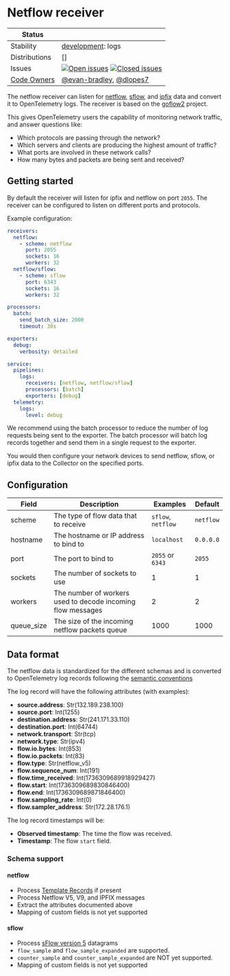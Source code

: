# Netflow receiver
<!-- status autogenerated section -->
| Status        |           |
| ------------- |-----------|
| Stability     | [development]: logs   |
| Distributions | [] |
| Issues        | [![Open issues](https://img.shields.io/github/issues-search/open-telemetry/opentelemetry-collector-contrib?query=is%3Aissue%20is%3Aopen%20label%3Areceiver%2Fnetflow%20&label=open&color=orange&logo=opentelemetry)](https://github.com/open-telemetry/opentelemetry-collector-contrib/issues?q=is%3Aopen+is%3Aissue+label%3Areceiver%2Fnetflow) [![Closed issues](https://img.shields.io/github/issues-search/open-telemetry/opentelemetry-collector-contrib?query=is%3Aissue%20is%3Aclosed%20label%3Areceiver%2Fnetflow%20&label=closed&color=blue&logo=opentelemetry)](https://github.com/open-telemetry/opentelemetry-collector-contrib/issues?q=is%3Aclosed+is%3Aissue+label%3Areceiver%2Fnetflow) |
| [Code Owners](https://github.com/open-telemetry/opentelemetry-collector-contrib/blob/main/CONTRIBUTING.md#becoming-a-code-owner)    | [@evan-bradley](https://www.github.com/evan-bradley), [@dlopes7](https://www.github.com/dlopes7) |

[development]: https://github.com/open-telemetry/opentelemetry-collector/blob/main/docs/component-stability.md#development
<!-- end autogenerated section -->

The netflow receiver can listen for [netflow](https://en.wikipedia.org/wiki/NetFlow), [sflow](https://en.wikipedia.org/wiki/SFlow), and [ipfix](https://en.wikipedia.org/wiki/IP_Flow_Information_Export) data and convert it to OpenTelemetry logs. The receiver is based on the [goflow2](https://github.com/netsampler/goflow2) project.

This gives OpenTelemetry users the capability of monitoring network traffic, and answer questions like:

* Which protocols are passing through the network?
* Which servers and clients are producing the highest amount of traffic?
* What ports are involved in these network calls?
* How many bytes and packets are being sent and received?

## Getting started

By default the receiver will listen for ipfix and netflow on port `2055`. The receiver can be configured to listen on different ports and protocols.

Example configuration:

```yaml
receivers:
  netflow:
    - scheme: netflow
      port: 2055
      sockets: 16
      workers: 32
  netflow/sflow:
    - scheme: sflow
      port: 6343
      sockets: 16
      workers: 32

processors:
  batch:
    send_batch_size: 2000
    timeout: 30s

exporters:
  debug:
    verbosity: detailed

service:
  pipelines:
    logs:
      receivers: [netflow, netflow/sflow]
      processors: [batch]
      exporters: [debug]
  telemetry:
    logs:
      level: debug
```

We recommend using the batch processor to reduce the number of log requests being sent to the exporter. The batch processor will batch log records together and send them in a single request to the exporter.

You would then configure your network devices to send netflow, sflow, or ipfix data to the Collector on the specified ports.

## Configuration

| Field | Description | Examples | Default |
|-------|-------------|--------| ------- |
| scheme | The type of flow data that to receive | `sflow`, `netflow` | `netflow` |
| hostname | The hostname or IP address to bind to | `localhost` | `0.0.0.0` |
| port | The port to bind to | `2055` or `6343` | `2055` |
| sockets | The number of sockets to use | 1 | 1 |
| workers | The number of workers used to decode incoming flow messages | 2 | 2 |
| queue_size | The size of the incoming netflow packets queue | 1000 | 1000 |

## Data format

The netflow data is standardized for the different schemas and is converted to OpenTelemetry log records following the [semantic conventions](https://opentelemetry.io/docs/specs/semconv/general/attributes/#server-client-and-shared-network-attributes)

The log record will have the following attributes (with examples):

* **source.address**: Str(132.189.238.100)
* **source.port**: Int(1255)
* **destination.address**: Str(241.171.33.110)
* **destination.port**: Int(64744)
* **network.transport**: Str(tcp)
* **network.type**: Str(ipv4)
* **flow.io.bytes**: Int(853)
* **flow.io.packets**: Int(83)
* **flow.type**: Str(netflow_v5)
* **flow.sequence_num**: Int(191)
* **flow.time_received**: Int(1736309689918929427)
* **flow.start**: Int(1736309689830846400)
* **flow.end**: Int(1736309689871846400)
* **flow.sampling_rate**: Int(0)
* **flow.sampler_address**: Str(172.28.176.1)

The log record timestamps will be:

* **Observed timestamp**: The time the flow was received.
* **Timestamp**: The flow `start` field.  

### Schema support

#### netflow

* Process [Template Records](https://www.cisco.com/en/US/technologies/tk648/tk362/technologies_white_paper09186a00800a3db9.html) if present
* Process Netflow V5, V9, and IPFIX messages
* Extract the attributes documented above
* Mapping of custom fields is not yet supported

#### sflow

* Process [sFlow version 5](https://sflow.org/sflow_version_5.txt) datagrams
* `flow_sample` and `flow_sample_expanded` are supported.
* `counter_sample` and `counter_sample_expanded` are NOT yet supported.
* Mapping of custom fields is not yet supported
